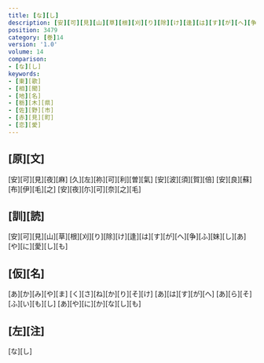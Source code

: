 ```yaml
---
title: [な][し]
description: [安][可][見][山][草][根][刈][り][除][け][逢][は][す][が][へ][争][ふ][妹][し][あ][や][に][愛][し][も]
position: 3479
category: [巻]14
version: '1.0'
volume: 14
comparison:
- [な][し]
keywords:
- [東][歌]
- [相][聞]
- [地][名]
- [栃][木][県]
- [佐][野][市]
- [赤][見][町]
- [恋][愛]
---
```


## [原][文]

[安][可][見][夜][麻] [久][左][祢][可][利][曽][氣] [安][波][須][賀][倍] [安][良][蘇][布][伊][毛][之] [安][夜][尓][可][奈][之][毛]

## [訓][読]

[安][可][見][山][草][根][刈][り][除][け][逢][は][す][が][へ][争][ふ][妹][し][あ][や][に][愛][し][も]

## [仮][名]

[あ][か][み][や][ま] [く][さ][ね][か][り][そ][け] [あ][は][す][が][へ] [あ][ら][そ][ふ][い][も][し] [あ][や][に][か][な][し][も]

## [左][注]

[な][し]
